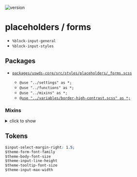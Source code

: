 ![version](https://img.shields.io/badge/version-3.3.0-4287f5.svg?style=flat)

# placeholders / forms

- `%block-input-general`
- `%block-input-styles`
  
## Packages

- [`packages/uswds-core/src/styles/placeholders/_forms.scss`](https://github.com/uswds/uswds/tree/v3.3.0/packages/uswds-core/src/styles/placeholders/_forms.scss)

  - `@use "../settings" as *;`
  - `@use "../functions" as *;`
  - `@use "../mixins" as *;`
  - [`@use "../variables/border-high-contrast.scss" as *;`](https://github.com/uswds/uswds/tree/v3.3.0/packages/uswds-core/src/styles/variables/border-high-contrast.scss)


### Mixins
<details>
<summary>click to show</summary>

- [`packages/uswds-core/src/styles/mixins/typography/typeset.scss`](https://github.com/uswds/uswds/tree/v3.3.0/packages/uswds-core/src/styles/mixins/typography/typeset.scss)

  - `typeset`

- [`packages/uswds-core/src/styles/mixins/helpers/border-box-sizing.scss`](https://github.com/uswds/uswds/tree/v3.3.0/packages/uswds-core/src/styles/mixins/helpers/border-box-sizing.scss)

  - `border-box-sizing`

- [`packages/uswds-core/_functionsOLD.scss`](https://github.com/uswds/uswds/tree/v3.3.0/packages/uswds-core/_functionsOLD.scss)

  - `color`
  - `units`

- [`packages/uswds-core/src/styles/mixins/utilities/_border.scss`](https://github.com/uswds/uswds/tree/v3.3.0/packages/uswds-core/src/styles/mixins/utilities/_border.scss)

  - `u_border`

</details>

## Tokens
```css
$input-select-margin-right: 1.5;
$theme-form-font-family
$theme-body-font-size
$theme-input-line-height
$theme-tooltip-font-size
$theme-input-max-width
```
